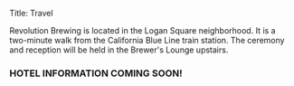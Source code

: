 Title: Travel

Revolution Brewing is located in the Logan Square neighborhood. It is a two-minute walk from the California Blue Line train station. The ceremony and reception will be held in the Brewer's Lounge upstairs.

### HOTEL INFORMATION COMING SOON!


